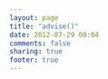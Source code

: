 ```yaml
---
layout: page
title: "advise()"
date: 2012-07-29 00:04
comments: false
sharing: true
footer: true
---
```

